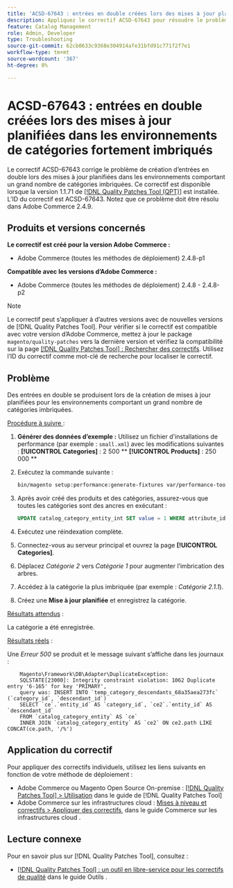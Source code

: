 ```yaml
---
title: 'ACSD-67643 : entrées en double créées lors des mises à jour planifiées dans les environnements de catégories fortement imbriqués'
description: Appliquez le correctif ACSD-67643 pour résoudre le problème d’Adobe Commerce en raison duquel des entrées en double sont créées lors des mises à jour planifiées dans des environnements comportant un grand nombre de catégories imbriquées.
feature: Catalog Management
role: Admin, Developer
type: Troubleshooting
source-git-commit: 62cb0633c9368e304914afe31bfd91c771f2f7e1
workflow-type: tm+mt
source-wordcount: '367'
ht-degree: 0%

---
```



# ACSD-67643 : entrées en double créées lors des mises à jour planifiées dans les environnements de catégories fortement imbriqués

Le correctif ACSD-67643 corrige le problème de création d’entrées en double lors des mises à jour planifiées dans les environnements comportant un grand nombre de catégories imbriquées. Ce correctif est disponible lorsque la version 1.1.71 de [[!DNL Quality Patches Tool (QPT)]](/help/tools/quality-patches-tool/quality-patches-tool-to-self-serve-quality-patches.md) est installée. L’ID du correctif est ACSD-67643. Notez que ce problème doit être résolu dans Adobe Commerce 2.4.9.

## Produits et versions concernés

**Le correctif est créé pour la version Adobe Commerce :**

* Adobe Commerce (toutes les méthodes de déploiement) 2.4.8-p1

**Compatible avec les versions d’Adobe Commerce :**

* Adobe Commerce (toutes les méthodes de déploiement) 2.4.8 - 2.4.8-p2

>[!NOTE]
>
>Le correctif peut s’appliquer à d’autres versions avec de nouvelles versions de [!DNL Quality Patches Tool]. Pour vérifier si le correctif est compatible avec votre version d’Adobe Commerce, mettez à jour le package `magento/quality-patches` vers la dernière version et vérifiez la compatibilité sur la page [[!DNL Quality Patches Tool] : Rechercher des correctifs](https://experienceleague.adobe.com/tools/commerce-quality-patches/index.html?lang=fr). Utilisez l’ID du correctif comme mot-clé de recherche pour localiser le correctif.

## Problème

Des entrées en double se produisent lors de la création de mises à jour planifiées pour les environnements comportant un grand nombre de catégories imbriquées.

<u>Procédure à suivre </u> :

1. **Générer des données d’exemple :**
Utilisez un fichier d&#39;installations de performance (par exemple : `small.xml`) avec les modifications suivantes :
   **[!UICONTROL Categories]** : 2 500 **
   **[!UICONTROL Products]** : 250 000 **

1. Exécutez la commande suivante :

   ```bash
   bin/magento setup:performance:generate-fixtures var/performance-toolkit/profiles/ce/small.xml
   ```

1. Après avoir créé des produits et des catégories, assurez-vous que toutes les catégories sont des ancres en exécutant :

   ```sql
   UPDATE catalog_category_entity_int SET value = 1 WHERE attribute_id = (SELECT attribute_id FROM eav_attribute WHERE attribute_code = 'is_anchor');
   ```

1. Exécutez une réindexation complète.
1. Connectez-vous au serveur principal et ouvrez la page **[!UICONTROL Categories]**.
1. Déplacez *Catégorie 2* vers *Catégorie 1* pour augmenter l’imbrication des arbres.
1. Accédez à la catégorie la plus imbriquée (par exemple : *Catégorie 2.1.1*).
1. Créez une **Mise à jour planifiée** et enregistrez la catégorie.

<u>Résultats attendus</u> :

La catégorie a été enregistrée.

<u>Résultats réels</u> :

Une *Erreur 500* se produit et le message suivant s’affiche dans les journaux :

```
    Magento\Framework\DB\Adapter\DuplicateException:
    SQLSTATE[23000]: Integrity constraint violation: 1062 Duplicate entry '6-165' for key 'PRIMARY', 
    query was: INSERT INTO `temp_category_descendants_68a35aea273fc` (`category_id`, `descendant_id`)
    SELECT `ce`.`entity_id` AS `category_id`, `ce2`.`entity_id` AS `descendant_id`
    FROM `catalog_category_entity` AS `ce`
    INNER JOIN `catalog_category_entity` AS `ce2` ON ce2.path LIKE CONCAT(ce.path, '/%')
```

## Application du correctif

Pour appliquer des correctifs individuels, utilisez les liens suivants en fonction de votre méthode de déploiement :

* Adobe Commerce ou Magento Open Source On-premise : [[!DNL Quality Patches Tool] > Utilisation](/help/tools/quality-patches-tool/usage.md) dans le guide de [!DNL Quality Patches Tool]
* Adobe Commerce sur les infrastructures cloud : [&#x200B; Mises à niveau et correctifs > Appliquer des correctifs &#x200B;](https://experienceleague.adobe.com/docs/commerce-cloud-service/user-guide/develop/upgrade/apply-patches.html?lang=fr) dans le guide Commerce sur les infrastructures cloud .

## Lecture connexe

Pour en savoir plus sur [!DNL Quality Patches Tool], consultez :

* [[!DNL Quality Patches Tool] : un outil en libre-service pour les correctifs de qualité](/help/tools/quality-patches-tool/quality-patches-tool-to-self-serve-quality-patches.md) dans le guide Outils .
